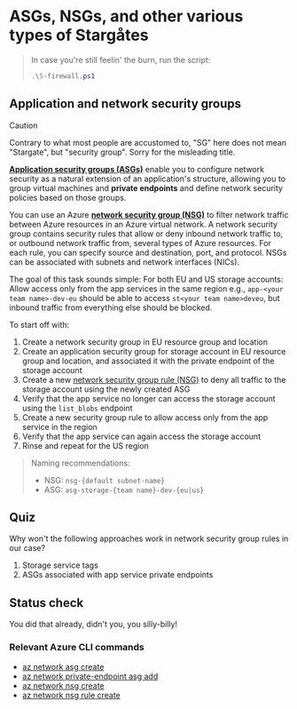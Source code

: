 # ASGs, NSGs, and other various types of Stargåtes

> In case you're still feelin' the burn, run the script:
>
> ```ps1
> .\5-firewall.ps1
> ```

## Application and network security groups

> [!CAUTION]
> Contrary to what most people are accustomed to, "SG" here does not mean "Stargate", but "security group". Sorry for the misleading title.

[**Application security groups (ASGs)**](https://learn.microsoft.com/azure/virtual-network/application-security-groups) enable you to configure network security as a natural extension of an application's structure, allowing you to group virtual machines and **private endpoints** and define network security policies based on those groups.

You can use an Azure [**network security group (NSG)**](https://learn.microsoft.com/azure/virtual-network/network-security-groups-overview) to filter network traffic between Azure resources in an Azure virtual network. A network security group contains security rules that allow or deny inbound network traffic to, or outbound network traffic from, several types of Azure resources. For each rule, you can specify source and destination, port, and protocol. NSGs can be associated with subnets and network interfaces (NICs).

The goal of this task sounds simple: For both EU and US storage accounts: Allow access only from the app services in the same region e.g., `app-<your team name>-dev-eu` should be able to access `st<your team name>deveu`, but inbound traffic from everything else should be blocked.

To start off with:

1. Create a network security group in EU resource group and location
1. Create an application security group for storage account in EU resource group and location, and associated it with the private endpoint of the storage account
1. Create a new [network security group rule (NSG)](https://learn.microsoft.com/azure/virtual-network/network-security-groups-overview#security-rules) to deny all traffic to the storage account using the newly created ASG
1. Verify that the app service no longer can access the storage account using the `list_blobs` endpoint
1. Create a new security group rule to allow access only from the app service in the region
1. Verify that the app service can again access the storage account
1. Rinse and repeat for the US region

> Naming recommendations:
>
> * NSG: `nsg-{default subnet-name}`
> * ASG: `asg-storage-{team name}-dev-{eu|us}`

## Quiz

Why won't the following approaches work in network security group rules in our case?

1. Storage service tags
1. ASGs associated with app service private endpoints

## Status check

You did that already, didn't you, you silly-billy!

### Relevant Azure CLI commands

* [az network asg create](https://learn.microsoft.com/cli/azure/network/asg?view=azure-cli-latest#az-network-asg-create)
* [az network private-endpoint asg add](https://learn.microsoft.com/cli/azure/network/private-endpoint/asg?view=azure-cli-latest#az-network-private-endpoint-asg-add)
* [az network nsg create](https://learn.microsoft.com/cli/azure/network/nsg?view=azure-cli-latest#az-network-nsg-create())
* [az network nsg rule create](https://learn.microsoft.com/cli/azure/network/nsg/rule?view=azure-cli-latest#az-network-nsg-rule-create())
